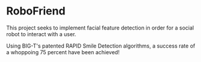 # RoboFriend
This project seeks to implement facial feature detection in order for a social robot to interact with a user.

Using BIG-T's patented RAPID Smile Detection algorithms, a success rate of a whoppoing 75 percent have been achieved!

